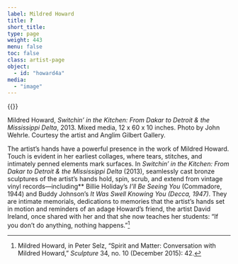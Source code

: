 ```yaml
---
label: Mildred Howard
title: ?
short_title:
type: page
weight: 443
menu: false
toc: false
class: artist-page
object:
  - id: "howard4a"
media:
  - "image"
---
```

{{<q-figure id="howard4a">}}

Mildred Howard, *Switchin’ in the Kitchen: From Dakar to Detroit & the Mississippi Delta*, 2013. Mixed media, 12 x 60 x 10 inches. Photo by John Wehrle. Courtesy the artist and Anglim Gilbert Gallery.

The artist’s hands have a powerful presence in the work of Mildred Howard. Touch is evident in her earliest collages, where tears, stitches, and intimately penned elements mark surfaces. In *Switchin’ in the Kitchen: From Dakar to Detroit & the Mississippi Delta* (2013), seamlessly cast bronze sculptures of the artist’s hands hold, spin, scrub, and extend from vintage vinyl records—including** Billie Holiday’s *I’ll Be Seeing You* (Commadore, 1944) and Buddy Johnson’s *It Was Swell Knowing You (Decca, 1947)*. They are intimate memorials, dedications to memories that the artist’s hands set in motion and reminders of an adage Howard’s friend, the artist David Ireland, once shared with her and that she now teaches her students: “If you don’t do anything, nothing happens.”[^1]

[^1]: Mildred Howard, in Peter Selz, “Spirit and Matter: Conversation with Mildred Howard,” *Sculpture* 34, no. 10 (December 2015): 42.
